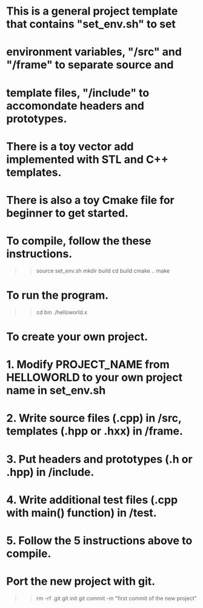 # This is a general project template that contains "set_env.sh" to set
# environment variables, "/src" and "/frame" to separate source and
# template files, "/include" to accomondate headers and prototypes.
# There is a toy vector add implemented with STL and C++ templates.
# There is also a toy Cmake file for beginner to get started.

# To compile, follow the these instructions.

>> source set_env.sh
>> mkdir build
>> cd build
>> cmake ..
>> make

# To run the program.

>> cd bin
>> ./helloworld.x

# To create your own project.
#
# 1. Modify PROJECT_NAME from HELLOWORLD to your own project name in set_env.sh
# 2. Write source files (.cpp) in /src, templates (.hpp or .hxx) in /frame.
# 3. Put headers and prototypes (.h or .hpp) in /include.
# 4. Write additional test files (.cpp with main() function) in /test.
# 5. Follow the 5 instructions above to compile.

# Port the new project with git.

>> rm -rf .git
>> git init
>> git commit -m "first commit of the new project"
